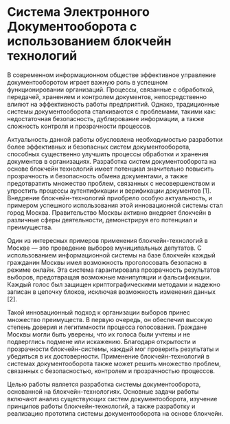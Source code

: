 # Система Электронного Документооборота с использованием блокчейн технологий

В современном информационном обществе эффективное управление документооборотом играет важную роль в успешном функционировании организаций. Процессы, связанные с обработкой, передачей, хранением и контролем документов, непосредственно влияют на эффективность работы предприятий. Однако, традиционные системы документооборота сталкиваются с проблемами, такими как: недостаточная безопасность, дублирование информации, а также сложность контроля и прозрачности процессов.

Актуальность данной работы обусловлена необходимостью разработки более эффективных и безопасных систем документооборота, способных существенно улучшить процессы обработки и хранения документов в организациях. Разработка систем документооборота на основе блокчейн технологий имеет потенциал значительно повысить прозрачность и безопасность обмена документами, а также предотвратить множество проблем, связанных с несовершенством и упростить процессы аутентификации и верификации документов [1].
Внедрение блокчейн-технологий приобрело особую актуальность, и примером успешного использования этой инновационной системы стал город Москва. Правительство Москвы активно внедряет блокчейн в различные сферы деятельности, демонстрируя его потенциал и преимущества.

Один из интересных примеров применения блокчейн-технологий в Москве — это проведение выборов муниципальных депутатов. С использованием информационной системы на базе блокчейн каждый гражданин Москвы имел возможность проголосовать безопасно в режиме онлайн. Эта система гарантировала прозрачность результатов выборов, предотвращая возможные манипуляции и фальсификации. Каждый голос был защищен криптографическими методами и надежно записан в цепочку блоков, исключая возможность изменения данных [2].

Такой инновационный подход к организации выборов принес множество преимуществ. В первую очередь, он обеспечил высокую степень доверия и легитимности процесса голосования. Граждане Москвы могли быть уверены, что их голоса были учтены и не подверглись подмене или искажению. Благодаря открытости и прозрачности блокчейн-системы, каждый мог проверить результаты и убедиться в их достоверности. Применение блокчейн-технологий в системах документооборота также может решить множество проблем, связанных с безопасностью, контролем и прозрачностью процессов.

Целью работы является разработка системы документооборота, основанной на блокчейн-технологиях.
Основные задачи работы включают анализ существующих систем документооборота, изучение принципов работы блокчейн-технологий, а также разработку и реализацию прототипа системы документооборота на основе блокчейн.
